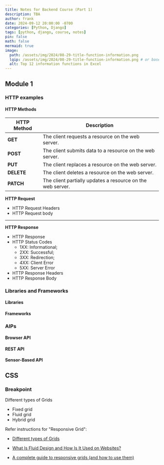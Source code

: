 ```yaml
---
title: Notes for Backend Course (Part 1)
description: TBA
author: frank
date: 2024-09-12 20:00:00 -0700
categories: [Python, Django]
tags: [python, django, course, notes]
pin: false
math: false
mermaid: true
image:
  path: /assets/img/2024/08-29-title-function-information.png
  lqip: /assets/img/2024/08-29-title-function-information.png # or base64 URI
  alt: Top 12 information functions in Excel
---
```


## **Module 1**

### **HTTP examples**

#### HTTP Methods

| HTTP Method | Description                                                |
| ----------- | ---------------------------------------------------------- |
| **GET**     | The client requests a resource on the web server.          |
| **POST**    | The client submits data to a resource on the web server.   |
| **PUT**     | The client replaces a resource on the web server.          |
| **DELETE**  | The client deletes a resource on the web server.           |
| **PATCH**   | The client partially updates a resource on the web server. |

**HTTP Request**

- HTTP Request Headers
- HTTP Request body

---

**HTTP Response**

- HTTP Response
- HTTP Status Codes
  - 1XX: Informational;
  - 2XX: Successful;
  - 3XX: Redirection;
  - 4XX: Client Error
  - 5XX: Server Error
- HTTP Response Headers
- HTTP Response Body

### **Libraries and Frameworks**

#### Libraries

#### Frameworks

### **AIPs**

#### Browser API

#### REST API

#### Sensor-Based API

## **CSS**

### Breakpoint

Different types of Grids

- Fixed grid
- Fluid grid
- Hybrid grid

Refer instructions for "Responsive Grid":

- [Different types of Grids](https://bootcamp.uxdesign.cc/different-types-of-grids-dc0d4a06cb4f)

- [What Is Fluid Design and How Is It Used on Websites?](https://blog.hubspot.com/website/fluid-design)

- [A complete guide to responsive grids (and how to use them)](https://www.uxdesigninstitute.com/blog/guide-to-responsive-grids/)
